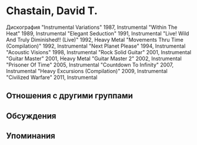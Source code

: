 # Chastain, David T.

Дискография
"Instrumental Variations" 1987, Instrumental
"Within The Heat" 1989, Instrumental
"Elegant Seduction" 1991, Instrumental
"Live! Wild And Truly Diminished!! (Live)" 1992, Heavy Metal
"Movements Thru Time (Compilation)" 1992, Instrumental
"Next Planet Please" 1994, Instrumental
"Acoustic Visions" 1998, Instrumental
"Rock Solid Guitar" 2001, Instrumental
"Guitar Master" 2001, Heavy Metal
"Guitar Master 2" 2002, Instrumental
"Prisoner Of Time" 2005, Instrumental
"Countdown To Infinity" 2007, Instrumental
"Heavy Excursions (Compilation)" 2009, Instrumental
"Civilized Warfare" 2011, Instrumental

## Отношения с другими группами


## Обсуждения


## Упоминания

